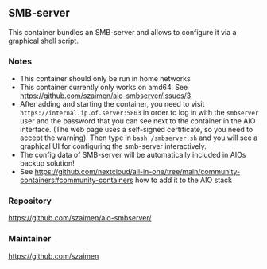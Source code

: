 ## SMB-server
This container bundles an SMB-server and allows to configure it via a graphical shell script.

### Notes
- This container should only be run in home networks
- This container currently only works on amd64. See https://github.com/szaimen/aio-smbserver/issues/3
- After adding and starting the container, you need to visit `https://internal.ip.of.server:5803` in order to log in with the `smbserver` user and the password that you can see next to the container in the AIO interface. (The web page uses a self-signed certificate, so you need to accept the warning). Then type in `bash /smbserver.sh` and you will see a graphical UI for configuring the smb-server interactively.
- The config data of SMB-server will be automatically included in AIOs backup solution!
- See https://github.com/nextcloud/all-in-one/tree/main/community-containers#community-containers how to add it to the AIO stack

### Repository
https://github.com/szaimen/aio-smbserver/

### Maintainer
https://github.com/szaimen
